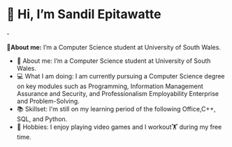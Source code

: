 
<body>
    <h1>👋 Hi, I’m Sandil Epitawatte</h1>


-<p>👀<b>About me:</b> I’m a Computer Science student at University of South Wales.</p>

- 👀 About me: I’m a Computer Science student at University of South Wales.
- 💻 What I am doing: I am currently pursuing a Computer Science degree on key modules such as Programming, Information Management Assurance and Security, and Professionalism Employability Enterprise and Problem-Solving.
- 📚 Skillset: I'm still on my learning period of the following Office,C++, SQL, and Python. 
- 🏅 Hobbies: I enjoy playing video games and I workout🏋️ during my free time.

<!---
sandil02/sandil02 is a ✨ special ✨ repository because its `README.md` (this file) appears on your GitHub profile.
You can click the Preview link to take a look at your changes.
--->
